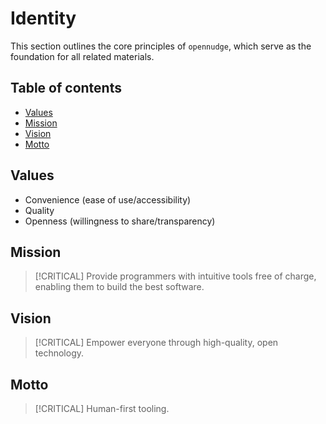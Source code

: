 <!--
SPDX-FileCopyrightText: © 2025 open-nudge <https://github.com/open-nudge>
SPDX-FileContributor: szymonmaszke <github@maszke.co>

SPDX-License-Identifier: Apache-2.0
-->

# Identity

This section outlines the core principles of `opennudge`,
which serve as the foundation for all related materials.

## Table of contents

- [Values](#values)
- [Mission](#mission)
- [Vision](#vision)
- [Motto](#motto)

## Values

<!-- - Empathy -->

<!-- - Empowerment -->

<!-- - Accessibility (ease of use/convenience) -->

- Convenience (ease of use/accessibility)
- Quality
- Openness (willingness to share/transparency)

## Mission

> [!CRITICAL]
> Provide programmers with intuitive tools
> free of charge, enabling them to build the best software.

## Vision

> [!CRITICAL]
> Empower everyone through high-quality, open technology.

## Motto

> [!CRITICAL]
> Human-first tooling.
